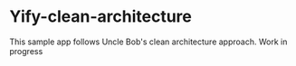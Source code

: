 # Yify-clean-architecture
This sample app follows Uncle Bob's clean architecture approach. Work in progress
